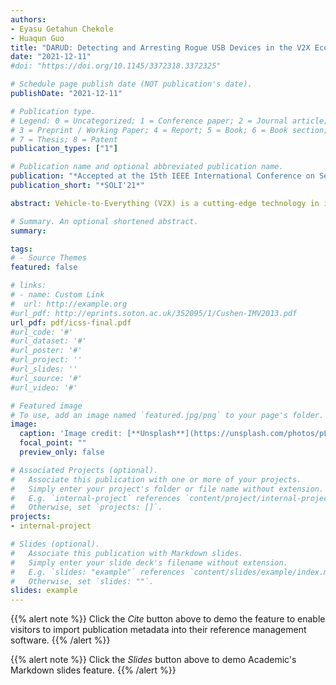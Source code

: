 ```yaml
---
authors:
- Eyasu Getahun Chekole
- Huaqun Guo
title: "DARUD: Detecting and Arresting Rogue USB Devices in the V2X Ecosystem"
date: "2021-12-11"
#doi: "https://doi.org/10.1145/3372318.3372325"

# Schedule page publish date (NOT publication's date).
publishDate: "2021-12-11"

# Publication type.
# Legend: 0 = Uncategorized; 1 = Conference paper; 2 = Journal article;
# 3 = Preprint / Working Paper; 4 = Report; 5 = Book; 6 = Book section;
# 7 = Thesis; 8 = Patent
publication_types: ["1"]

# Publication name and optional abbreviated publication name.
publication: "*Accepted at the 15th IEEE International Conference on Service Operations and Logistics, and Informatics, IEEE*"
publication_short: "*SOLI'21*"

abstract: Vehicle-to-Everything (V2X) is a cutting-edge technology in intelligent transportation systems (ITS). In V2X, various entities communicate and cooperate each other to ensure road safety and efficiency. However, such communications and cooperation also pose various security risks to the transportation system. In particular, due to the involvement of several unattended roadside devices, such as roadside units (RSUs), industrial PCs, traffic light controllers, 3D laser scanners, video cameras, and pedestrian sensors, the V2X ecosystem is highly vulnerable to malware attacks. Attackers may use rogue USB devices to inject various types of malware (e.g., viruses, spyware, ransomware and worms) to the V2X system via the USB ports of the roadside devices. Such attacks may result in a debilitating impact on the safety and efficiency of road traffic. Although a wide-range of approaches have been proposed against USB-based attacks, most of them have several limitations, especially when applied in the V2X context. For example, the widely adopted approaches against USB-based attacks are scanning USB devices using anti-malware/antivirus tools (which is often not effective against zero-day malware), disabling USB ports (security-through-obscurity has already several drawbacks), whitelisting USB devices using certain attributes of the USB devices (which is often bypassed by brute-force attacks and not effective against dishonest USB users). Furthermore, most of the existing solutions are implemented only for general purpose computing devices (e.g., computers and servers), hence might not be suitable for sensors and tiny IoT devices involved in the V2X environment. Moreover, the configuration and update processes of most existing solutions requires physical access to the devices, which might not be feasible in V2X where devices and sensors are dispersed across various roadside locations. In this work, we propose and implement DARUD – a lightweight and automated toolkit that dynamically detects and prevents rogue USB devices in V2X. This is achieved by constructing a USB authorization policy based on kernel-level USB rules and fingerprints. The proposed solution can also be configured and updated to the roadside devices over-the-air via a secured VPN tunneling. This avoids the hassle of physically configuring or updating the USB-security solutions on each roadside device. The effectiveness of our proposed approach is also tested using a realistic V2X infrastructure.

# Summary. An optional shortened abstract.
summary: 

tags:
# - Source Themes
featured: false

# links:
# - name: Custom Link
#  url: http://example.org
#url_pdf: http://eprints.soton.ac.uk/352095/1/Cushen-IMV2013.pdf
url_pdf: pdf/icss-final.pdf
#url_code: '#'
#url_dataset: '#'
#url_poster: '#'
#url_project: ''
#url_slides: ''
#url_source: '#'
#url_video: '#'

# Featured image
# To use, add an image named `featured.jpg/png` to your page's folder. 
image:
  caption: 'Image credit: [**Unsplash**](https://unsplash.com/photos/pLCdAaMFLTE)'
  focal_point: ""
  preview_only: false

# Associated Projects (optional).
#   Associate this publication with one or more of your projects.
#   Simply enter your project's folder or file name without extension.
#   E.g. `internal-project` references `content/project/internal-project/index.md`.
#   Otherwise, set `projects: []`.
projects:
- internal-project

# Slides (optional).
#   Associate this publication with Markdown slides.
#   Simply enter your slide deck's filename without extension.
#   E.g. `slides: "example"` references `content/slides/example/index.md`.
#   Otherwise, set `slides: ""`.
slides: example
---
```


{{% alert note %}}
Click the *Cite* button above to demo the feature to enable visitors to import publication metadata into their reference management software.
{{% /alert %}}

{{% alert note %}}
Click the *Slides* button above to demo Academic's Markdown slides feature.
{{% /alert %}}

